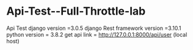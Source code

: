 # Api-Test--Full-Throttle-lab
Api Test
django version =3.0.5
django Rest framework version =3.10.1
python version = 3.8.2
get api link = http://127.0.0.1:8000/api/user (local host)
